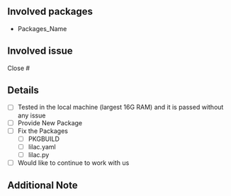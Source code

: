 ## Involved packages

 - Packages_Name

## Involved issue

Close #

## Details
<!-- 
If you would like to continue to work with us, we will invite you as a member of this organization.
Fill the detials using x for what you've done. For example
- [x] Would like to continue to work with us
-->
- [ ] Tested in the local machine (largest 16G RAM) and it is passed without any issue
- [ ] Provide New Package
- [ ] Fix the Packages
  - [ ] PKGBUILD
  - [ ] lilac.yaml
  - [ ] lilac.py
- [ ] Would like to continue to work with us

## Additional Note
